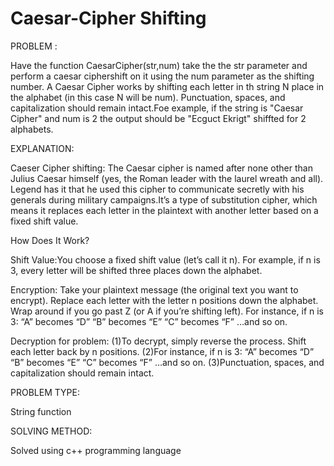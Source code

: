 # Caesar-Cipher Shifting

PROBLEM :

  Have the function CaesarCipher(str,num) take the the str parameter and perform a caesar ciphershift on it using the num parameter as the shifting number.
A Caesar Cipher works by shifting each letter in th string N place in the  alphabet (in this case N will be num). Punctuation, spaces,  and capitalization should remain intact.Foe example, if the string is "Caesar Cipher" and num is 2 the output should be "Ecguct Ekrigt" shiffted for 2  alphabets.

EXPLANATION:

  Caeser Cipher shifting:
      The Caesar cipher is named after none other than Julius Caesar himself (yes, the Roman leader with the laurel wreath and all). Legend has it that he used this cipher to communicate secretly with his generals during military campaigns.It’s a type of substitution cipher, which means it replaces each letter in the plaintext with another letter based on a fixed shift value.
      
  How Does It Work?
  
  Shift Value:You choose a fixed shift value (let’s call it n). For example, if n is 3, every letter will be shifted three places down the alphabet.

  Encryption:
      Take your plaintext message (the original text you want to encrypt).
      Replace each letter with the letter n positions down the alphabet.
      Wrap around if you go past Z (or A if you’re shifting left).
      For instance, if n is 3:
        “A” becomes “D”
        “B” becomes “E”
        “C” becomes “F”
        …and so on.
        
Decryption for problem:
    (1)To decrypt, simply reverse the process. Shift each letter back by n positions.
    (2)For instance, if n is 3:
      “A” becomes “D”
      “B” becomes “E”
      “C” becomes “F”
      …and so on.
   (3)Punctuation, spaces,  and capitalization should remain intact.
       
PROBLEM TYPE:

  String  function 
  
SOLVING METHOD:

  Solved using c++ programming language
  
  
